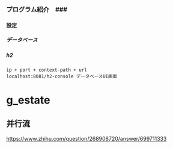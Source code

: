 
### プログラム紹介　###
#### 設定
##### データベース
##### h2
    ip + port + context-path + url
    localhost:8081/h2-console データベースUI画面


# g_estate #
## 并行流
https://www.zhihu.com/question/268908720/answer/699711333 

